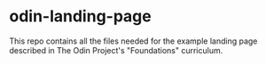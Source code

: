 # odin-landing-page

This repo contains all the files needed for the example landing page described in The Odin Project's "Foundations" curriculum.
